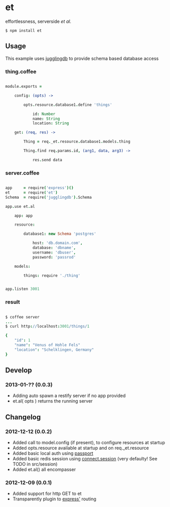 et
==

effortlessness, serverside <i>et al.</i>


    $ npm install et
    



Usage
-----

This example uses [jugglingdb](https://github.com/1602/jugglingdb) to provide schema based database access

### thing.coffee

```coffee

module.exports = 

    config: (opts) -> 

        opts.resource.database1.define 'things'

            id: Number
            name: String
            location: String

    get: (req, res) ->

        Thing = req._et.resource.database1.models.thing

        Thing.find req.params.id, (arg1, data, arg3) -> 

            res.send data


```


### server.coffee

```coffee

app     = require('express')()
et      = require('et')
Schema  = require('jugglingdb').Schema

app.use et.al

    app: app

    resource:

        database1: new Schema 'postgres'

            host: 'db.domain.com',
            database: 'dbname',
            username: 'dbuser',
            password: 'passrod'

    models:

        things: require './thing'


app.listen 3001


```


### result

```coffee

$ coffee server
...
$ curl http://localhost:3001/things/1

{
    "id": 1
    "name": "Venus of Hohle Fels"
    "location": "Schelklingen, Germany"
}

```

Develop
-------

### 2013-01-?? (0.0.3)

* Adding auto spawn a restify server if no app provided
* et.al( opts ) returns the running server


Changelog
---------

### 2012-12-12 (0.0.2)

* Added call to model.config (if present), to configure resources at startup
* Added opts.resource available at startup and on req._et.resource
* Added basic local auth using [passport](http://passportjs.org/) 
* Added basic redis session using [connect.session](http://www.senchalabs.org/connect/session.html) (very defaulty! See TODO in src/session)
* Added et.al() all encompasser

### 2012-12-09 (0.0.1)

* Added support for http GET to et
* Transparently plugin to [express'](https://github.com/visionmedia/express) routing

